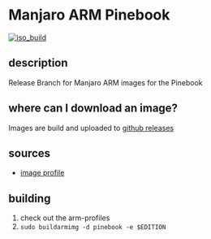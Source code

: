 # Manjaro ARM Pinebook
[![iso_build](https://github.com/manjaro-arm/pinebook-images/workflows/image_build_all/badge.svg)](https://github.com/manjaro-arm/pinebook-images/actions)

## description

Release Branch for Manjaro ARM images for the Pinebook

## where can I download an image?

Images are build and uploaded to [github releases](https://github.com/manjaro-arm/pinebook-images/releases)

## sources

- [image profile](https://github.com/manjaro-pinephone/arm-profiles)

## building

1. check out the arm-profiles
2. `sudo buildarmimg -d pinebook -e $EDITION`
